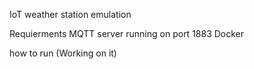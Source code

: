 IoT weather station emulation

Requierments MQTT server running on port 1883
Docker

how to run (Working on it)
